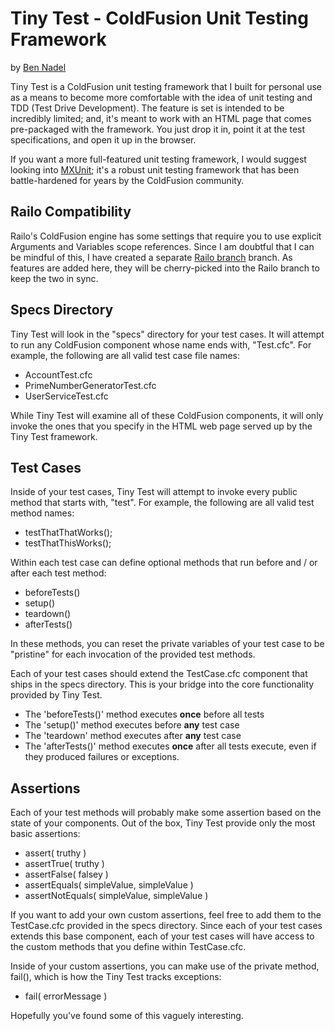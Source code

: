 
# Tiny Test - ColdFusion Unit Testing Framework

by [Ben Nadel][1]

Tiny Test is a ColdFusion unit testing framework that I built for personal use as a means 
to become more comfortable with the idea of unit testing and TDD (Test Drive Development).
The feature is set is intended to be incredibly limited; and, it's meant to work with an
HTML page that comes pre-packaged with the framework. You just drop it in, point it at
the test specifications, and open it up in the browser.

If you want a more full-featured unit testing framework, I would suggest looking into 
[MXUnit][2]; it's a robust unit testing framework that has been battle-hardened for years
by the ColdFusion community.

## Railo Compatibility

Railo's ColdFusion engine has some settings that require you to use explicit Arguments 
and Variables scope references. Since I am doubtful that I can be mindful of this, I 
have created a separate [Railo branch][3] branch. As features are added here, they will
be cherry-picked into the Railo branch to keep the two in sync.

## Specs Directory

Tiny Test will look in the "specs" directory for your test cases. It will attempt to run
any ColdFusion component whose name ends with, "Test.cfc". For example, the following are
all valid test case file names:

* AccountTest.cfc
* PrimeNumberGeneratorTest.cfc
* UserServiceTest.cfc

While Tiny Test will examine all of these ColdFusion components, it will only invoke the
ones that you specify in the HTML web page served up by the Tiny Test framework.

## Test Cases

Inside of your test cases, Tiny Test will attempt to invoke every public method that 
starts with, "test". For example, the following are all valid test method names:

* testThatThatWorks();
* testThatThisWorks();

Within each test case can define optional methods that run before and / or after each 
test method:

* beforeTests()
* setup()
* teardown()
* afterTests()

In these methods, you can reset the private variables of your test case to be "pristine" 
for each invocation of the provided test methods.

Each of your test cases should extend the TestCase.cfc component that ships in the specs
directory. This is your bridge into the core functionality provided by Tiny Test.

* The 'beforeTests()' method executes **once** before all tests
* The 'setup()' method executes before **any** test case
* The 'teardown' method executes after **any** test case
* The 'afterTests()' method executes **once** after all tests execute, even if they produced failures or exceptions.

## Assertions

Each of your test methods will probably make some assertion based on the state of your 
components. Out of the box, Tiny Test provide only the most basic assertions:

* assert( truthy )
* assertTrue( truthy )
* assertFalse( falsey )
* assertEquals( simpleValue, simpleValue )
* assertNotEquals( simpleValue, simpleValue )

If you want to add your own custom assertions, feel free to add them to the TestCase.cfc
provided in the specs directory. Since each of your test cases extends this base 
component, each of your test cases will have access to the custom methods that you define 
within TestCase.cfc.

Inside of your custom assertions, you can make use of the private method, fail(), which 
is how the Tiny Test tracks exceptions:

* fail( errorMessage )

Hopefully you've found some of this vaguely interesting.


[1]: http://www.bennadel.com
[2]: http://mxunit.org
[3]: https://github.com/bennadel/TinyTest/tree/railo